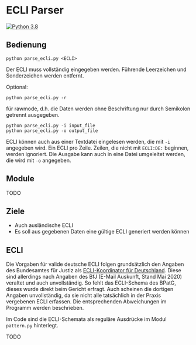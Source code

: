 # ECLI Parser
[![Python 3.8](https://img.shields.io/badge/python-3.8-blue.svg)](https://www.python.org/downloads/release/python-360/)

## Bedienung

```
python parse_ecli.py <ECLI>
```
Der ECLI muss vollständig eingegeben werden. Führende Leerzeichen und Sonderzeichen werden entfernt.

Optional:

```
python parse_ecli.py -r
```
für rawmode, d.h. die Daten werden ohne Beschriftung nur durch Semikolon getrennt ausgegeben.

```
python parse_ecli.py -i input_file
python parse_ecli.py -o output_file

```
ECLI können auch aus einer Textdatei eingelesen werden, die mit `-i` angegeben wird. Ein ECLI pro Zeile. Zeilen, die nicht mit `ECLI:DE:` beginnen, werden ignoriert.
Die Ausgabe kann auch in eine Datei umgeleitet werden, die wird mit `-o` angegeben.


## Module
TODO
## Ziele
* Auch ausländische ECLI
* Es soll aus gegebenen Daten eine gültige ECLI generiert werden können

## ECLI
Die Vorgaben für valide deutsche ECLI folgen grundsätzlich den Angaben des Bundesamtes für Justiz als [ECLI-Koordinator für Deutschland](https://e-justice.europa.eu/content_european_case_law_identifier_ecli-175-de-de.do?member=1). Diese sind allerdings nach Angaben des BfJ (E-Mail Auskunft, Stand Mai 2020) veraltet und auch unvollständig. So fehlt das ECLI-Schema des BPatG, dieses wurde direkt beim Gericht erfragt. Auch scheinen die dortigen Angaben unvollständig, da sie nicht alle tatsächlich in der Praxis vergebenen ECLI erfassen. Die entsprechenden Abweichungen im Programm werden beschrieben.

Im Code sind die ECLI-Schemata als reguläre Ausdrücke im Modul ``pattern.py`` hinterlegt.

TODO

